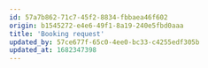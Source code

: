 ```yaml
---
id: 57a7b862-71c7-45f2-8834-fbbaea46f602
origin: b1545272-e4e6-49f1-8a19-240e5fbd0aaa
title: 'Booking request'
updated_by: 57ce677f-65c0-4ee0-bc33-c4255edf305b
updated_at: 1682347398
---
```

